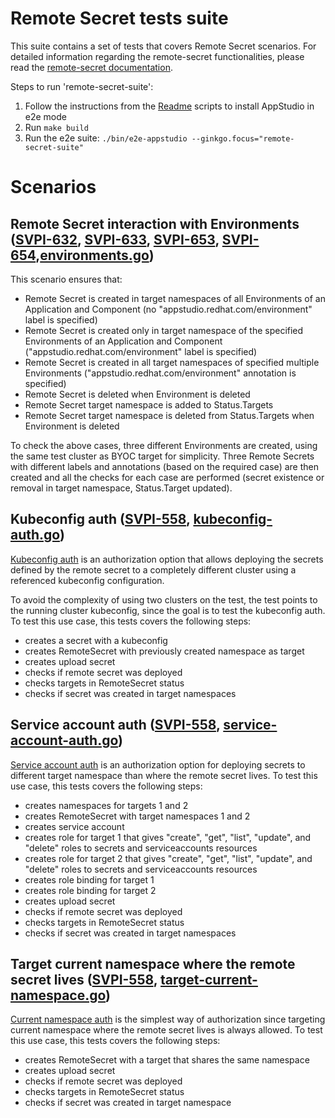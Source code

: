 # Remote Secret tests suite

This suite contains a set of tests that covers Remote Secret scenarios. For detailed information regarding the remote-secret functionalities, please read the [remote-secret documentation](https://github.com/redhat-appstudio/remote-secret/blob/main/docs/USER.md).

Steps to run 'remote-secret-suite':

1) Follow the instructions from the [Readme](../../docs/Installation.md) scripts to install AppStudio in e2e mode
2) Run `make build`
3) Run the e2e suite: `./bin/e2e-appstudio --ginkgo.focus="remote-secret-suite"`

# Scenarios

## Remote Secret interaction with Environments ([SVPI-632](https://issues.redhat.com/browse/SVPI-632), [SVPI-633](https://issues.redhat.com/browse/SVPI-633), [SVPI-653](https://issues.redhat.com/browse/SVPI-653), [SVPI-654](https://issues.redhat.com/browse/SVPI-654),[environments.go](https://github.com/redhat-appstudio/e2e-tests/blob/main/tests/spi/environments.go))

This scenario ensures that:

- Remote Secret is created in target namespaces of all Environments of an Application and Component (no "appstudio.redhat.com/environment" label is specified)
- Remote Secret is created only in target namespace of the specified Environments of an Application and Component ("appstudio.redhat.com/environment" label is specified)
- Remote Secret is created in all target namespaces of specified multiple Environments ("appstudio.redhat.com/environment" annotation is specified)
- Remote Secret is deleted when Environment is deleted
- Remote Secret target namespace is added to Status.Targets 
- Remote Secret target namespace is deleted from Status.Targets when Environment is deleted

To check the above cases, three different Environments are created, using the same test cluster as BYOC target for simplicity.
Three Remote Secrets with different labels and annotations (based on the required case) are then created and all the checks for each case are performed (secret existence or removal in target namespace, Status.Target updated).

## Kubeconfig auth ([SVPI-558](https://issues.redhat.com/browse/SVPI-558), [kubeconfig-auth.go](https://github.com/redhat-appstudio/e2e-tests/blob/main/tests/spi/kubeconfig-auth.go))

[Kubeconfig auth](https://github.com/redhat-appstudio/remote-secret/blob/main/docs/USER.md#another-cluster) is an authorization option that allows deploying the secrets defined by the remote secret to a completely different cluster using a referenced kubeconfig configuration.

To avoid the complexity of using two clusters on the test, the test points to the running cluster kubeconfig, since the goal is to test the kubeconfig auth. To test this use case, this tests covers the following steps:

- creates a secret with a kubeconfig
- creates RemoteSecret with previously created namespace as target
- creates upload secret
- checks if remote secret was deployed
- checks targets in RemoteSecret status
- checks if secret was created in target namespaces


## Service account auth ([SVPI-558](https://issues.redhat.com/browse/SVPI-558), [service-account-auth.go](https://github.com/redhat-appstudio/e2e-tests/blob/main/tests/spi/service-account-auth.go))
[Service account auth](https://github.com/redhat-appstudio/remote-secret/blob/main/docs/USER.md#associating-the-secret-with-a-service-account-in-the-targets) is an authorization option for deploying secrets to different target namespace than where the remote secret lives. To test this use case, this tests covers the following steps:

- creates namespaces for targets 1 and 2
- creates RemoteSecret with target namespaces 1 and 2
- creates service account 
- creates role for target 1 that gives "create", "get", "list", "update", and "delete" roles to secrets and serviceaccounts resources
- creates role for target 2 that gives "create", "get", "list", "update", and "delete" roles to secrets and serviceaccounts resources
- creates role binding for target 1
- creates role binding for target 2
- creates upload secret
- checks if remote secret was deployed
- checks targets in RemoteSecret status
- checks if secret was created in target namespaces

## Target current namespace where the remote secret lives ([SVPI-558](https://issues.redhat.com/browse/SVPI-558), [target-current-namespace.go](https://github.com/redhat-appstudio/e2e-tests/blob/main/tests/spi/target-current-namespace.go))
[Current namespace auth](https://github.com/redhat-appstudio/remote-secret/blob/main/docs/USER.md#same-namespace) is the simplest way of authorization since targeting current namespace where the remote secret lives is always allowed. To test this use case, this tests covers the following steps:

- creates RemoteSecret with a target that shares the same namespace
- creates upload secret
- checks if remote secret was deployed
- checks targets in RemoteSecret status
- checks if secret was created in target namespace
